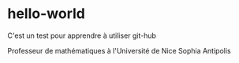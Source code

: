 # hello-world
C'est un test pour apprendre à utiliser git-hub

Professeur de mathématiques à l'Université de Nice Sophia Antipolis
